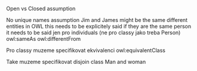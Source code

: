 Open vs Closed assumption

No unique names assumption
Jim and James might be the same different entities
in OWL this needs to be explicitely said
if they are the same person it needs to be said
jen pro individuals (ne pro classy jako treba Person)
owl:sameAs
owl:differentFrom

Pro classy muzeme specifikovat ekvivalenci
owl:equivalentClass

Take muzeme specifikovat disjoin class
Man and woman